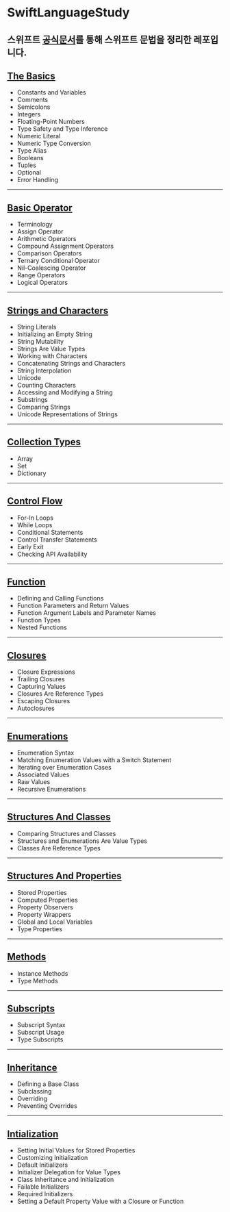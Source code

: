 # SwiftLanguageStudy
스위프트 <a href = "https://docs.swift.org/swift-book/LanguageGuide/TheBasics.html">공식문서</a>를 통해 스위프트 문법을 정리한 레포입니다.
---
## <a href = "https://github.com/dlwnsgurz/SwiftLanguageStudy/blob/master/The%20Basics.swift">The Basics</a>
- Constants and Variables
- Comments
- Semicolons
- Integers
- Floating-Point Numbers
- Type Safety and Type Inference
- Numeric Literal
- Numeric Type Conversion
- Type Alias
- Booleans
- Tuples
- Optional
- Error Handling
---
## <a href = "https://github.com/dlwnsgurz/SwiftLanguageStudy/blob/master/Basic%20Operator.swift">Basic Operator</a>
- Terminology
- Assign Operator
- Arithmetic Operators
- Compound Assignment Operators
- Comparison Operators
- Ternary Conditional Operator
- Nil-Coalescing Operator
- Range Operators
- Logical Operators
---
## <a href = "https://github.com/dlwnsgurz/SwiftLanguageStudy/blob/master/Strings%20and%20Characters.swift">Strings and Characters</a>
- String Literals
- Initializing an Empty String
- String Mutability
- Strings Are Value Types
- Working with Characters
- Concatenating Strings and Characters
- String Interpolation
- Unicode
- Counting Characters
- Accessing and Modifying a String
- Substrings
- Comparing Strings
- Unicode Representations of Strings
---
## <a href = "https://github.com/dlwnsgurz/SwiftLanguageStudy/blob/master/Collection%20Types.swift">Collection Types</a>
- Array
- Set
- Dictionary
---
## <a href = "https://github.com/dlwnsgurz/SwiftLanguageStudy/blob/master/Control%20Flow.swift">Control Flow</a>
- For-In Loops
- While Loops
- Conditional Statements
- Control Transfer Statements
- Early Exit
- Checking API Availability
---
## <a href = "https://github.com/dlwnsgurz/SwiftLanguageStudy/blob/master/Functions.swift">Function</a>
- Defining and Calling Functions
- Function Parameters and Return Values
- Function Argument Labels and Parameter Names
- Function Types
- Nested Functions
---
## <a href = "https://github.com/dlwnsgurz/SwiftLanguageStudy/blob/master/Closures.swift">Closures</a>
- Closure Expressions
- Trailing Closures
- Capturing Values
- Closures Are Reference Types
- Escaping Closures
- Autoclosures
---
## <a href = "https://github.com/dlwnsgurz/SwiftLanguageStudy/blob/master/Enumerations.swift">Enumerations</a>
- Enumeration Syntax
- Matching Enumeration Values with a Switch Statement
- Iterating over Enumeration Cases
- Associated Values
- Raw Values
- Recursive Enumerations
---
## <a href = "https://github.com/dlwnsgurz/SwiftLanguageStudy/blob/master/Structures%20and%20Classes.swift">Structures And Classes</a>
- Comparing Structures and Classes
- Structures and Enumerations Are Value Types
- Classes Are Reference Types
---
## <a href = "https://github.com/dlwnsgurz/SwiftLanguageStudy/blob/master/Properties.swift">Structures And Properties</a>
- Stored Properties
- Computed Properties
- Property Observers
- Property Wrappers
- Global and Local Variables
- Type Properties
---
## <a href = "https://github.com/dlwnsgurz/SwiftLanguageStudy/blob/master/Methods.swift">Methods</a>
- Instance Methods
- Type Methods
---
## <a href = "https://github.com/dlwnsgurz/SwiftLanguageStudy/blob/master/Subscripts.swift">Subscripts</a>
- Subscript Syntax
- Subscript Usage
- Type Subscripts
---
## <a href = "https://github.com/dlwnsgurz/SwiftLanguageStudy/blob/master/Inheritance.swift">Inheritance</a>
- Defining a Base Class
- Subclassing
- Overriding
- Preventing Overrides
---
## <a href = "https://github.com/dlwnsgurz/SwiftLanguageStudy/blob/master/Initialization.swift">Intialization</a>
- Setting Initial Values for Stored Properties
- Customizing Initialization
- Default Initializers
- Initializer Delegation for Value Types
- Class Inheritance and Initialization
- Failable Initializers
- Required Initializers
- Setting a Default Property Value with a Closure or Function
